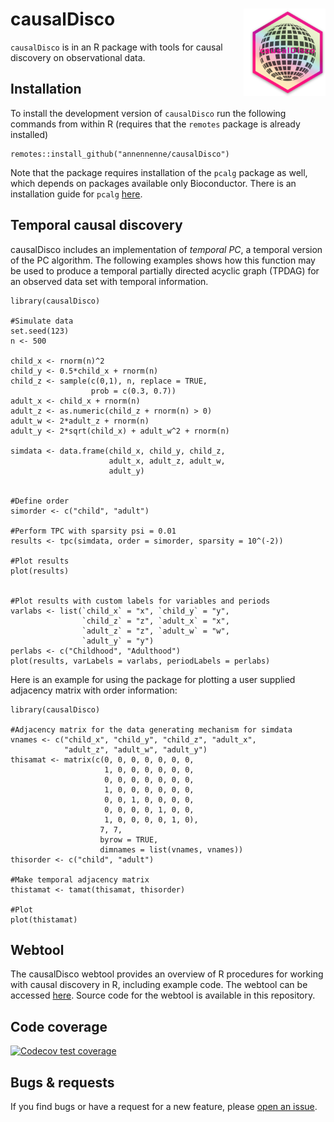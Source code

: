 # causalDisco <img src="graphics/hex.png" width="121px" height="140px" align="right" style="padding-left:10px;background-color:white;" />

`causalDisco` is in an R package with tools for causal discovery on observational data.


## Installation

To install the development version of `causalDisco` run the following
commands from within R (requires that the `remotes` package is already installed)

```{r}
remotes::install_github("annennenne/causalDisco")
```

Note that the package requires installation of the `pcalg` package as well, which depends on packages available only Bioconductor. There is an installation guide for `pcalg` [here](https://github.com/asreview/pcalg).  

## Temporal causal discovery

causalDisco includes an implementation of *temporal PC*, a temporal version of the PC algorithm. The following examples shows how this function may be used to produce a temporal partially directed acyclic graph (TPDAG) for an observed data set with temporal information. 
```{r}
library(causalDisco)

#Simulate data
set.seed(123)
n <- 500

child_x <- rnorm(n)^2
child_y <- 0.5*child_x + rnorm(n)
child_z <- sample(c(0,1), n, replace = TRUE, 
                  prob = c(0.3, 0.7))
adult_x <- child_x + rnorm(n)
adult_z <- as.numeric(child_z + rnorm(n) > 0)
adult_w <- 2*adult_z + rnorm(n)
adult_y <- 2*sqrt(child_x) + adult_w^2 + rnorm(n)

simdata <- data.frame(child_x, child_y, child_z,
                      adult_x, adult_z, adult_w,
                      adult_y)


#Define order
simorder <- c("child", "adult")

#Perform TPC with sparsity psi = 0.01
results <- tpc(simdata, order = simorder, sparsity = 10^(-2))

#Plot results
plot(results)


#Plot results with custom labels for variables and periods
varlabs <- list(`child_x` = "x", `child_y` = "y",
                `child_z` = "z", `adult_x` = "x",
                `adult_z` = "z", `adult_w` = "w",
                `adult_y` = "y")
perlabs <- c("Childhood", "Adulthood")
plot(results, varLabels = varlabs, periodLabels = perlabs)
```

Here is an example for using the package for plotting a user supplied adjacency matrix with order information:

```{r}
library(causalDisco)

#Adjacency matrix for the data generating mechanism for simdata
vnames <- c("child_x", "child_y", "child_z", "adult_x", 
            "adult_z", "adult_w", "adult_y")
thisamat <- matrix(c(0, 0, 0, 0, 0, 0, 0,
                     1, 0, 0, 0, 0, 0, 0,
                     0, 0, 0, 0, 0, 0, 0, 
                     1, 0, 0, 0, 0, 0, 0,
                     0, 0, 1, 0, 0, 0, 0, 
                     0, 0, 0, 0, 1, 0, 0,
                     1, 0, 0, 0, 0, 1, 0),
                    7, 7, 
                    byrow = TRUE,
                    dimnames = list(vnames, vnames))
thisorder <- c("child", "adult")

#Make temporal adjacency matrix
thistamat <- tamat(thisamat, thisorder)

#Plot
plot(thistamat)
```


## Webtool

The causalDisco webtool provides an overview of R procedures for working with causal discovery in R, including example code. The webtool can be accessed [here](https://shiny.sund.ku.dk/zms499/causalDisco). Source code for the webtool is available in this repository. 


## Code coverage
<!-- badges: start -->
[![Codecov test coverage](https://codecov.io/gh/frederikfabriciusbjerre/causalDisco/graph/badge.svg)](https://app.codecov.io/gh/frederikfabriciusbjerre/causalDisco)
<!-- badges: end -->

## Bugs & requests

If you find bugs or have a request for a new feature, please [open an issue](https://github.com/annennenne/causalDisco/issues).
